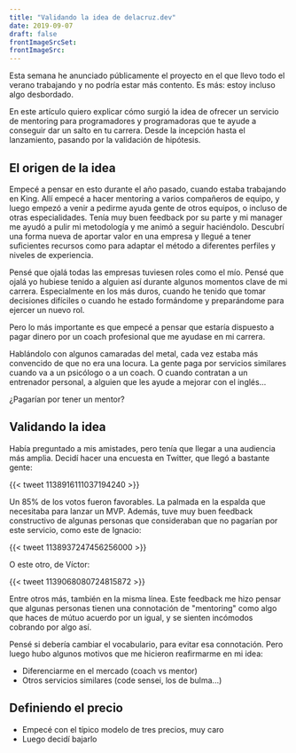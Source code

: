 ```yaml
---
title: "Validando la idea de delacruz.dev"
date: 2019-09-07
draft: false
frontImageSrcSet: 
frontImageSrc: 
---
```


Esta semana he anunciado públicamente el proyecto en el que llevo todo el verano trabajando y no podría estar más contento. Es más: estoy incluso algo desbordado.

En este artículo quiero explicar cómo surgió la idea de ofrecer un servicio de mentoring para programadores y programadoras que te ayude a conseguir dar un salto en tu carrera. Desde la incepción hasta el lanzamiento, pasando por la validación de hipótesis.

<!--more-->

## El origen de la idea

Empecé a pensar en esto durante el año pasado, cuando estaba trabajando en King. Allí empecé a hacer mentoring a varios compañeros de equipo, y luego empezó a venir a pedirme ayuda gente de otros equipos, o incluso de otras especialidades. Tenía muy buen feedback por su parte y mi manager me ayudó a pulir mi metodología y me animó a seguir haciéndolo. Descubrí una forma nueva de aportar valor en una empresa y llegué a tener suficientes recursos como para adaptar el método a diferentes perfiles y niveles de experiencia.

Pensé que ojalá todas las empresas tuviesen roles como el mío. Pensé que ojalá yo hubiese tenido a alguien así durante algunos momentos clave de mi carrera. Especialmente en los más duros, cuando he tenido que tomar decisiones difíciles o cuando he estado formándome y preparándome para ejercer un nuevo rol.

Pero lo más importante es que empecé a pensar que estaría dispuesto a pagar dinero por un coach profesional que me ayudase en mi carrera. 

Hablándolo con algunos camaradas del metal, cada vez estaba más convencido de que no era una locura. La gente paga por servicios similares cuando va a un psicólogo o a un coach. O cuando contratan a un entrenador personal, a alguien que les ayude a mejorar con el inglés...

¿Pagarían por tener un mentor?

## Validando la idea

Había preguntado a mis amistades, pero tenía que llegar a una audiencia más amplia. Decidí hacer una encuesta en Twitter, que llegó a bastante gente:

{{< tweet 1138916111037194240 >}}

Un 85% de los votos fueron favorables. La palmada en la espalda que necesitaba para lanzar un MVP. Además, tuve muy buen feedback constructivo de algunas personas que consideraban que no pagarían por este servicio, como este de Ignacio:

{{< tweet 1138937247456256000 >}}

O este otro, de Víctor:

{{< tweet 1139068080724815872 >}}

Entre otros más, también en la misma línea. Este feedback me hizo pensar que algunas personas tienen una connotación de "mentoring" como algo que haces de mútuo acuerdo por un igual, y se sienten incómodos cobrando por algo así. 

Pensé si debería cambiar el vocabulario, para evitar esa connotación. Pero luego hubo algunos motivos que me hicieron reafirmarme en mi idea:

- Diferenciarme en el mercado (coach vs mentor)
- Otros servicios similares (code sensei, los de bulma...)

## Definiendo el precio
- Empecé con el típico modelo de tres precios, muy caro
- Luego decidí bajarlo
